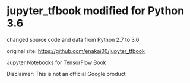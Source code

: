 # jupyter_tfbook modified for Python 3.6

changed source code and data from Python 2.7 to 3.6

original site:
https://github.com/enakai00/jupyter_tfbook

Jupyter Notebooks for TensorFlow Book

Disclaimer: This is not an official Google product

